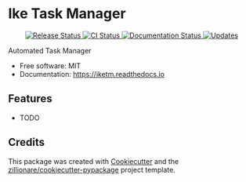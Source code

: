 # Ike Task Manager


<p align="center">
<a href="https://pypi.python.org/pypi/iketm">
    <img src="https://img.shields.io/pypi/v/iketm.svg"
        alt = "Release Status">
</a>

<a href="https://github.com/lsmith-zenoscave/iketm/actions">
    <img src="https://github.com/lsmith-zenoscave/iketm/actions/workflows/main.yml/badge.svg?branch=release" alt="CI Status">
</a>

<a href="https://iketm.readthedocs.io/en/latest/?badge=latest">
    <img src="https://readthedocs.org/projects/iketm/badge/?version=latest" alt="Documentation Status">
</a>

<a href="https://pyup.io/repos/github/lsmith-zenoscave/iketm/">
<img src="https://pyup.io/repos/github/lsmith-zenoscave/iketm/shield.svg" alt="Updates">
</a>

</p>


Automated Task Manager


* Free software: MIT
* Documentation: <https://iketm.readthedocs.io>


## Features

* TODO

## Credits

This package was created with [Cookiecutter](https://github.com/audreyr/cookiecutter) and the [zillionare/cookiecutter-pypackage](https://github.com/zillionare/cookiecutter-pypackage) project template.
